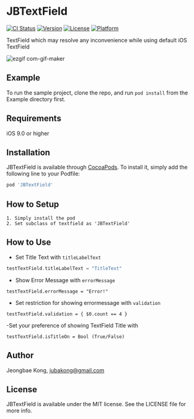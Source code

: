 # JBTextField

[![CI Status](https://img.shields.io/travis/jubakong@gmail.com/JBTextField.svg?style=flat)](https://travis-ci.org/jubakong@gmail.com/JBTextField)
[![Version](https://img.shields.io/cocoapods/v/JBTextField.svg?style=flat)](https://cocoapods.org/pods/JBTextField)
[![License](https://img.shields.io/cocoapods/l/JBTextField.svg?style=flat)](https://cocoapods.org/pods/JBTextField)
[![Platform](https://img.shields.io/cocoapods/p/JBTextField.svg?style=flat)](https://cocoapods.org/pods/JBTextField)

TextField which may resolve any inconvenience while using default iOS TextField

![ezgif com-gif-maker](https://user-images.githubusercontent.com/52398126/103441172-6e548800-4c8f-11eb-81b8-67ba89b33150.gif)

## Example
To run the sample project, clone the repo, and run `pod install` from the Example directory first.

## Requirements
iOS 9.0 or higher

## Installation
JBTextField is available through [CocoaPods](https://cocoapods.org). To install
it, simply add the following line to your Podfile:

```ruby
pod 'JBTextField'
```

## How to Setup
```
1. Simply install the pod
2. Set subclass of textfield as 'JBTextField'
```

## How to Use
- Set Title Text with `titleLabelText`
```swift
testTextField.titleLabelText = "TitleText"
```

- Show Error Message with `errorMessage`
```
testTextField.errorMessage = "Error!"
```

- Set restriction for showing errormessage with `validation`
```
testTextField.validation = { $0.count == 4 }
```

-Set your preference of showing TextField Title with
```
testTextField.isTitleOn = Bool (True/False)
```

## Author

Jeongbae Kong, jubakong@gmail.com

## License

JBTextField is available under the MIT license. See the LICENSE file for more info.
